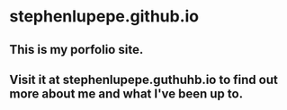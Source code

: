 # stephenlupepe.github.io

## This is my porfolio site. 

## Visit it at stephenlupepe.guthuhb.io to find out more about me and what I've been up to.
